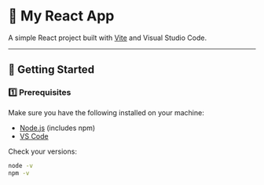 # 🌟 My React App

A simple React project built with [Vite](https://vitejs.dev/) and Visual Studio Code.

---

## 🚀 Getting Started

### 1️⃣ Prerequisites
Make sure you have the following installed on your machine:

- [Node.js](https://nodejs.org/) (includes npm)
- [VS Code](https://code.visualstudio.com/)

Check your versions:
```bash
node -v
npm -v
